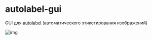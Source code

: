 # autolabel-gui
GUI для [autolabel](https://github.com/datspike/autolabel) (автоматического этикетирования изображений)

![img](https://i.imgur.com/GsAVkWR.png)